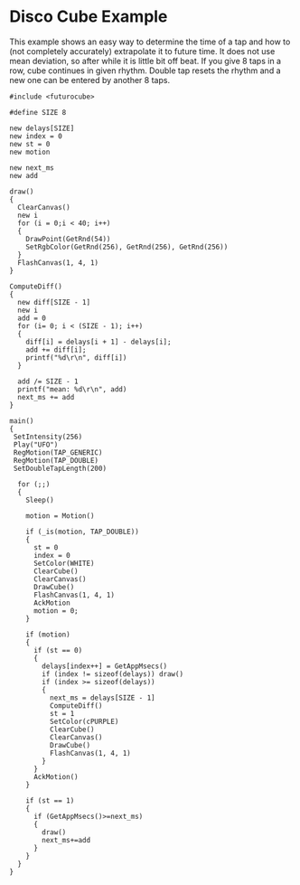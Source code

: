 # Disco Cube Example

This example shows an easy way to determine the time of a tap and how to (not completely accurately) extrapolate it to future time.
It does not use mean deviation, so after while it is little bit off beat. If you give 8 taps in a row, cube continues in
given rhythm. Double tap resets the rhythm and a new one can be entered by another 8 taps.

```
#include <futurocube>

#define SIZE 8

new delays[SIZE]
new index = 0
new st = 0
new motion

new next_ms
new add

draw()
{
  ClearCanvas()
  new i
  for (i = 0;i < 40; i++)
  {
    DrawPoint(GetRnd(54))
    SetRgbColor(GetRnd(256), GetRnd(256), GetRnd(256))
  }
  FlashCanvas(1, 4, 1)
}

ComputeDiff()
{
  new diff[SIZE - 1]
  new i
  add = 0
  for (i= 0; i < (SIZE - 1); i++)
  {
    diff[i] = delays[i + 1] - delays[i];
    add += diff[i];
    printf("%d\r\n", diff[i])
  }

  add /= SIZE - 1
  printf("mean: %d\r\n", add)
  next_ms += add
}

main()
{
 SetIntensity(256)
 Play("UFO")
 RegMotion(TAP_GENERIC)
 RegMotion(TAP_DOUBLE)
 SetDoubleTapLength(200)

  for (;;)
  {
    Sleep()

    motion = Motion()

    if (_is(motion, TAP_DOUBLE))
    {
      st = 0
      index = 0
      SetColor(WHITE)
      ClearCube()
      ClearCanvas()
      DrawCube()
      FlashCanvas(1, 4, 1)
      AckMotion
      motion = 0;
    }

    if (motion)
    {
      if (st == 0)
      {
        delays[index++] = GetAppMsecs()
        if (index != sizeof(delays)) draw()
        if (index >= sizeof(delays))
        {
          next_ms = delays[SIZE - 1]
          ComputeDiff()
          st = 1
          SetColor(cPURPLE)
          ClearCube()
          ClearCanvas()
          DrawCube()
          FlashCanvas(1, 4, 1)
        }
      }
      AckMotion()
    }

    if (st == 1)
    {
      if (GetAppMsecs()>=next_ms)
      {
        draw()
        next_ms+=add
      }
    }
  }
}
```